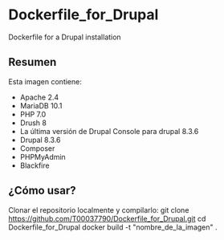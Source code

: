 # Dockerfile_for_Drupal
Dockerfile for a Drupal installation

Resumen
-------

Esta imagen contiene:

* Apache 2.4
* MariaDB 10.1
* PHP 7.0
* Drush 8
* La última versión de Drupal Console para drupal 8.3.6
* Drupal 8.3.6
* Composer
* PHPMyAdmin
* Blackfire

¿Cómo usar?
-----------

Clonar el repositorio localmente y compilarlo:
git clone https://github.com/T00037790/Dockerfile_for_Drupal.git
cd Dockerfile_for_Drupal
docker build -t "nombre_de_la_imagen" .

